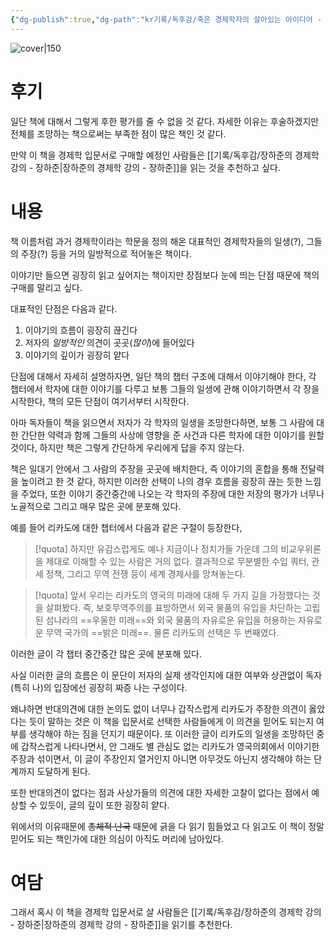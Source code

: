 ```yaml
---
{"dg-publish":true,"dg-path":"kr기록/독후감/죽은 경제학자의 살아있는 아이디어 - 토드 부크홀츠 (Todd G Buchholz).md","permalink":"/kr기록/독후감/죽은 경제학자의 살아있는 아이디어 - 토드 부크홀츠 (Todd G Buchholz)/","title":"죽은 경제학자의 살아있는 아이디어","tags":["📚Book"],"created":"2023-10-14","updated":"2023-10-14"}
---
```



![cover|150](http://books.google.com/books/content?id=gQXZEAAAQBAJ&printsec=frontcover&img=1&zoom=1&edge=curl&source=gbs_api)

# 후기
일단 책에 대해서 그렇게 후한 평가를 줄 수 없을 것 같다.
자세한 이유는 후술하겠지만 전체를 조망하는 책으로써는 부족한 점이 많은 책인 것 같다.

만약 이 책을 경제학 입문서로 구매할 예정인 사람들은 [[기록/독후감/장하준의 경제학 강의 - 장하준\|장하준의 경제학 강의 - 장하준]]을 읽는 것을 추천하고 싶다.

# 내용
책 이름처럼 과거 경제학이라는 학문을 정의 해온 대표적인 경제학자들의 일생(?), 그들의 주장(?) 등을 거의 일방적으로 적어놓은 책이다.

이야기만 들으면 굉장히 읽고 싶어지는 책이지만 장점보다 눈에 띄는 단점 때문에 책의 구매를 말리고 싶다.

대표적인 단점은 다음과 같다.
1. 이야기의 흐름이 굉장히 끊긴다
2. 저자의 *일방적인* 의견이 곳곳(*많이*)에 들어있다
3. 이야기의 깊이가 굉장히 얕다

단점에 대해서 자세히 설명하자면, 일단 책의 챕터 구조에 대해서 이야기해야 한다, 각 챕터에서 학자에 대한 이야기를 다루고 보통 그들의 일생에 관해 이야기하면서 각 장을 시작한다, 책의 모든 단점이 여기서부터 시작한다.

아마 독자들이 책을 읽으면서 저자가 각 학자의 일생을 조망한다하면, 보통 그 사람에 대한 간단한 약력과 함께 그들의 사상에 영향을 준 사건과 다른 학자에 대한 이야기를 원할 것이다, 하지만 책은 그렇게 간단하게 우리에게 답을 주지 않는다.

책은 일대기 안에서 그 사람의 주장을 곳곳에 배치한다, 즉 이야기의 혼합을 통해 전달력을 높이려고 한 것 같다, 하지만 이러한 선택이 나의 경우 흐름을 굉장히 끊는 듯한 느낌을 주었다, 또한 이야기 중간중간에 나오는 각 학자의 주장에 대한 저장의 평가가 너무나 노골적으로 그리고 매우 많은 곳에 분포해 있다. 

예를 들어 리카도에 대한 챕터에서 다음과 같은 구절이 등장한다,
>[!quota]
>하지만 유감스럽게도 예나 지금이나 정치가들 가운데 그의 비교우위론을 제대로 이해할 수 있는 사람은 거의 없다. 결과적으로 무분별한 수입 쿼터, 관세 정책, 그리고 무역 전쟁 등이 세계 경제사를 망쳐놓는다.

>[!quota]
>앞서 우리는 리카도의 영국의 미래에 대해 두 가지 길을 가정했다는 것을 살펴봤다. 즉, 보호무역주의를 표방하면서 외국 물품의 유입을 차단하는 고립된 섬나라의 ==우울한 미래==와 외국 물품의 자유로운 유입을 허용하는 자유로운 무역 국가의 ==밝은 미래==. 물론 리카도의 선택은 두 번째였다.

이러한 글이 각 챕터 중간중간 많은 곳에 분포해 있다.

사실 이러한 글의 흐름은 이 문단이 저자의 실제 생각인지에 대한 여부와 상관없이 독자(특히 나)의 입장에선 굉장히 짜증 나는 구성이다.

왜냐하면 반대의견에 대한 논의도 없이 너무나 갑작스럽게 리카도가 주장한 의견이 옳았다는 듯이 말하는 것은 이 책을 입문서로 선택한 사람들에게 이 의견을 믿어도 되는지 여부를 생각해야 하는 짐을 던지기 때문이다. 또 이러한 글이 리카도의 일생을 조망하던 중에 갑작스럽게 나타나면서, 안 그래도 별 관심도 없는 리카도가 영국의회에서 이야기한 주장과 섞이면서, 이 글이 주장인지 열거인지 아니면 아무것도 아닌지 생각해야 하는 단계까지 도달하게 된다.

또한 반대의견이 없다는 점과 사상가들의 의견에 대한 자세한 고찰이 없다는 점에서 예상할 수 있듯이, 글의 깊이 또한 굉장히 얕다.

위에서의 이유때문에 ~~총체적 난국~~ 때문에 긁을 다 읽기 힘들었고 다 읽고도 이 책이 정말 믿어도 되는 책인가에 대한 의심이 아직도 머리에 남아있다.

# 여담
그래서 혹시 이 책을 경제학 입문서로 살 사람들은 [[기록/독후감/장하준의 경제학 강의 - 장하준\|장하준의 경제학 강의 - 장하준]]을 읽기를 추천한다.
